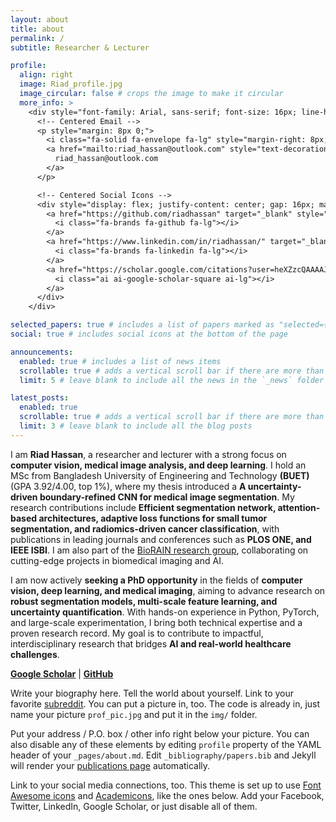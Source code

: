 ```yaml
---
layout: about
title: about
permalink: /
subtitle: Researcher & Lecturer

profile:
  align: right
  image: Riad_profile.jpg
  image_circular: false # crops the image to make it circular
  more_info: >
    <div style="font-family: Arial, sans-serif; font-size: 16px; line-height: 1.6; text-align: center;">
      <!-- Centered Email -->
      <p style="margin: 8px 0;">
        <i class="fa-solid fa-envelope fa-lg" style="margin-right: 8px; color: #000;"></i>
        <a href="mailto:riad_hassan@outlook.com" style="text-decoration: none; color: #333;">
          riad_hassan@outlook.com
        </a>
      </p>

      <!-- Centered Social Icons -->
      <div style="display: flex; justify-content: center; gap: 16px; margin-top: 8px;">
        <a href="https://github.com/riadhassan" target="_blank" style="color: #000; text-decoration: none;" title="GitHub">
          <i class="fa-brands fa-github fa-lg"></i>
        </a>
        <a href="https://www.linkedin.com/in/riadhassan/" target="_blank" style="color: #000; text-decoration: none;" title="LinkedIn">
          <i class="fa-brands fa-linkedin fa-lg"></i>
        </a>
        <a href="https://scholar.google.com/citations?user=heXZzcQAAAAJ&hl=en" target="_blank" style="color: #000; text-decoration: none;" title="Google Scholar">
          <i class="ai ai-google-scholar-square ai-lg"></i>
        </a>
      </div>
    </div>

selected_papers: true # includes a list of papers marked as "selected={true}"
social: true # includes social icons at the bottom of the page

announcements:
  enabled: true # includes a list of news items
  scrollable: true # adds a vertical scroll bar if there are more than 3 news items
  limit: 5 # leave blank to include all the news in the `_news` folder

latest_posts:
  enabled: true
  scrollable: true # adds a vertical scroll bar if there are more than 3 new posts items
  limit: 3 # leave blank to include all the blog posts
---
```


I am **Riad Hassan**, a researcher and lecturer with a strong focus on **computer vision, medical image analysis, and deep learning**. I hold an MSc from Bangladesh University of Engineering and Technology **(BUET)** (GPA 3.92/4.00, top 1%), where my thesis introduced a **A uncertainty-driven boundary-refined CNN for medical image segmentation**. My research contributions include **Efficient segmentation network, attention-based architectures, adaptive loss functions for small tumor segmentation, and radiomics-driven cancer classification**, with publications in leading journals and conferences such as **PLOS ONE, and IEEE ISBI**. I am also part of the [BioRAIN research group](https://biorainlab.net/), collaborating on cutting-edge projects in biomedical imaging and AI.

I am now actively **seeking a PhD opportunity** in the fields of **computer vision, deep learning, and medical imaging**, aiming to advance research on **robust segmentation models, multi-scale feature learning, and uncertainty quantification**. With hands-on experience in Python, PyTorch, and large-scale experimentation, I bring both technical expertise and a proven research record. My goal is to contribute to impactful, interdisciplinary research that bridges **AI and real-world healthcare challenges**.

[**Google Scholar**](https://scholar.google.com/citations?user=heXZzcQAAAAJ&hl=en) | [**GitHub**](https://github.com/riadhassan)


Write your biography here. Tell the world about yourself. Link to your favorite [subreddit](http://reddit.com). You can put a picture in, too. The code is already in, just name your picture `prof_pic.jpg` and put it in the `img/` folder.

Put your address / P.O. box / other info right below your picture. You can also disable any of these elements by editing `profile` property of the YAML header of your `_pages/about.md`. Edit `_bibliography/papers.bib` and Jekyll will render your [publications page](/al-folio/publications/) automatically.

Link to your social media connections, too. This theme is set up to use [Font Awesome icons](https://fontawesome.com/) and [Academicons](https://jpswalsh.github.io/academicons/), like the ones below. Add your Facebook, Twitter, LinkedIn, Google Scholar, or just disable all of them.
